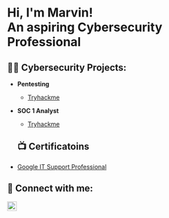 <h1>Hi, I'm Marvin! <br/><a> An aspiring Cybersecurity Professional</a></h1>

<h2>👨‍💻 Cybersecurity Projects:</h2>

- <b>Pentesting</b>
  - [Tryhackme](https://)
- <b>SOC 1 Analyst</b>
  - [Tryhackme](https://)
  
  <h2>📺 Certificatoins</h2>

- [Google IT Support Professional](Coursera%20IT%20support%20fundamentals%20certificate%20course%201.pdf)


<h2> 🤳 Connect with me:</h2>


[<img align="left" alt="JoshMadakor | LinkedIn" width="22px" src="https://cdn.jsdelivr.net/npm/simple-icons@v3/icons/linkedin.svg" />][linkedin]

[linkedin]: https://www.linkedin.com/in/marvin-stewart-42b81580/

